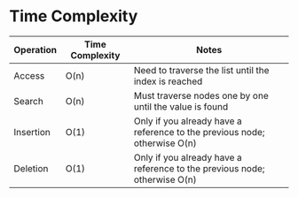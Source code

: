 # Time Complexity

| Operation | Time Complexity | Notes                                                                     |
| --------- | --------------- | ------------------------------------------------------------------------- |
| Access    | O(n)            | Need to traverse the list until the index is reached                      |
| Search    | O(n)            | Must traverse nodes one by one until the value is found                   |
| Insertion | O(1)            | Only if you already have a reference to the previous node; otherwise O(n) |
| Deletion  | O(1)            | Only if you already have a reference to the previous node; otherwise O(n) |
